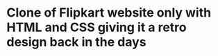 <h1>Clone of Flipkart website only with HTML and CSS giving it a retro design back in the days</h1>
